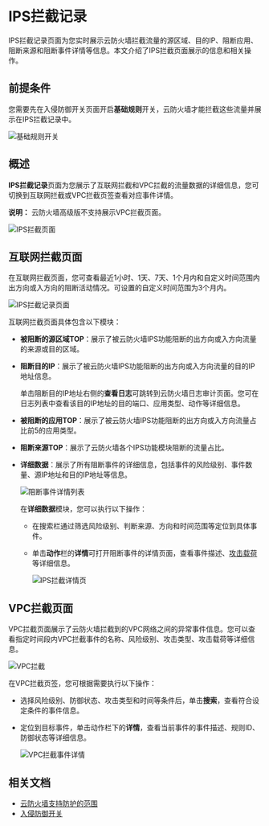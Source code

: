 # IPS拦截记录

IPS拦截记录页面为您实时展示云防火墙拦截流量的源区域、目的IP、阻断应用、阻断来源和阻断事件详情等信息。本文介绍了IPS拦截页面展示的信息和相关操作。

## 前提条件

您需要先在入侵防御开关页面开启**基础规则**开关，云防火墙才能拦截这些流量并展示在IPS拦截记录中。

![基础规则开关](https://static-aliyun-doc.oss-accelerate.aliyuncs.com/assets/img/zh-CN/3417068951/p77756.png)

## 概述

**IPS拦截记录**页面为您展示了互联网拦截和VPC拦截的流量数据的详细信息，您可切换到互联网拦截或VPC拦截页签查看对应事件详情。

**说明：** 云防火墙高级版不支持展示VPC拦截页面。

![IPS拦截页面](https://static-aliyun-doc.oss-accelerate.aliyuncs.com/assets/img/zh-CN/3417068951/p81782.png)

## 互联网拦截页面

在互联网拦截页面，您可查看最近1小时、1天、7天、1个月内和自定义时间范围内出方向或入方向的阻断活动情况。可设置的自定义时间范围为3个月内。

![IPS拦截记录页面](https://static-aliyun-doc.oss-accelerate.aliyuncs.com/assets/img/zh-CN/3417068951/p77498.png)

互联网拦截页面具体包含以下模块：

-   **被阻断的源区域TOP**：展示了被云防火墙IPS功能阻断的出方向或入方向流量的来源或目的区域。
-   **阻断目的IP**：展示了被云防火墙IPS功能阻断的出方向或入方向流量的目的IP地址信息。

    单击阻断目的IP地址右侧的**查看日志**可跳转到云防火墙日志审计页面。您可在日志列表中查看该目的IP地址的目的端口、应用类型、动作等详细信息。

-   **被阻断的应用TOP**：展示了被云防火墙IPS功能阻断的出方向或入方向流量占比前5的应用类型。
-   **阻断来源TOP**：展示了云防火墙各个IPS功能模块阻断的流量占比。
-   **详细数据**：展示了所有阻断事件的详细信息，包括事件的风险级别、事件数量、源IP地址和目的IP地址等信息。

    ![阻断事件详情列表](https://static-aliyun-doc.oss-accelerate.aliyuncs.com/assets/img/zh-CN/3417068951/p77510.png)

    在**详细数据**模块，您可以执行以下操作：

    -   在搜索栏通过筛选风险级别、判断来源、方向和时间范围等定位到具体事件。
    -   单击**动作**栏的**详情**可打开阻断事件的详情页面，查看事件描述、[攻击载荷](/cn.zh-CN/网络流量分析/攻击载荷.md)等详细信息。

        ![IPS拦截详情页](https://static-aliyun-doc.oss-accelerate.aliyuncs.com/assets/img/zh-CN/7285300161/p211164.png)


## VPC拦截页面

VPC拦截页面展示了云防火墙拦截到的VPC网络之间的异常事件信息。您可以查看指定时间段内VPC拦截事件的名称、风险级别、攻击类型、攻击载荷等详细信息。

![VPC拦截](https://static-aliyun-doc.oss-accelerate.aliyuncs.com/assets/img/zh-CN/3417068951/p77595.png)

在VPC拦截页签，您可根据需要执行以下操作：

-   选择风险级别、防御状态、攻击类型和时间等条件后，单击**搜索**，查看符合设定条件的事件信息。
-   定位到目标事件，单击动作栏下的**详情**，查看当前事件的事件描述、规则ID、防御状态等详细信息。

    ![VPC拦截事件详情](https://static-aliyun-doc.oss-accelerate.aliyuncs.com/assets/img/zh-CN/3417068951/p77596.png)


## 相关文档

-   [云防火墙支持防护的范围](/cn.zh-CN/常见问题/云防火墙支持防护的范围.md)
-   [入侵防御开关](/cn.zh-CN/入侵防御/入侵防御开关.md)

